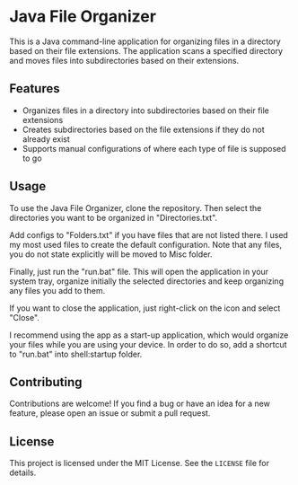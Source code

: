 # Java File Organizer

This is a Java command-line application for organizing files in a directory based on their file extensions. The application scans a specified directory and moves files into subdirectories based on their extensions.

## Features

- Organizes files in a directory into subdirectories based on their file extensions
- Creates subdirectories based on the file extensions if they do not already exist
- Supports manual configurations of where each type of file is supposed to go

## Usage

To use the Java File Organizer, clone the repository.
Then select the directories you want to be organized in "Directories.txt".

Add configs to "Folders.txt" if you have files that are not listed there. I used my most used files to create the default configuration. Note that any files, you do not state explicitly will be moved to Misc folder.

Finally, just run the "run.bat" file. This will open the application in your system tray, organize initially the selected directories and keep organizing any files you add to them.

If you want to close the application, just right-click on the icon and select "Close".

I recommend using the app as a start-up application, which would organize your files while you are using your device. In order to do so, add a shortcut to "run.bat" into shell:startup folder.
## Contributing

Contributions are welcome! If you find a bug or have an idea for a new feature, please open an issue or submit a pull request.

## License

This project is licensed under the MIT License. See the `LICENSE` file for details.
